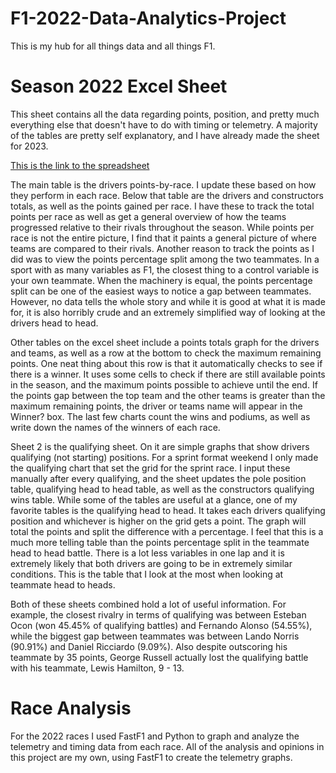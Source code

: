 # F1-2022-Data-Analytics-Project
This is my hub for all things data and all things F1.

# Season 2022 Excel Sheet
This sheet contains all the data regarding points, position, and pretty much everything else that doesn't have to do with timing or telemetry. A majority of the tables are pretty self explanatory, and I have already made the sheet for 2023. 

[This is the link to the spreadsheet](https://semo0-my.sharepoint.com/:x:/g/personal/ejreyes1s_semo_edu/EX-ACKNVDqBPgKA2fhm1nJ8BVM21plp5LbJwMgyLZzw-aw?e=vT1hIK)

  The main table is the drivers points-by-race. I update these based on how they perform in each race. Below that table are the drivers and constructors totals, as well as the points gained per race. I have these to track the total points per race as well as get a general overview of how the teams progressed relative to their rivals throughout the season. While points per race is not the entire picture, I find that it paints a general picture of where teams are compared to their rivals. Another reason to track the points as I did was to view the points percentage split among the two teammates. In a sport with as many variables as F1, the closest thing to a control variable is your own teammate. When the machinery is equal, the points percentage split can be one of the easiest ways to notice a gap between teammates. However, no data tells the whole story and while it is good at what it is made for, it is also horribly crude and an extremely simplified way of looking at the drivers head to head.

  Other tables on the excel sheet include a points totals graph for the drivers and teams, as well as a row at the bottom to check the maximum remaining points. One neat thing about this row is that it automatically checks to see if there is a winner. It uses some cells to check if there are still available points in the season, and the maximum points possible to achieve until the end. If the points gap between the top team and the other teams is greater than the maximum remaining points, the driver or teams name will appear in the Winner? box. The last few charts count the wins and podiums, as well as write down the names of the winners of each race.

  Sheet 2 is the qualifying sheet. On it are simple graphs that show drivers qualifying (not starting) positions. For a sprint format weekend I only made the qualifying chart that set the grid for the sprint race. I input these manually after every qualifying, and the sheet updates the pole position table, qualifying head to head table, as well as the constructors qualifying wins table. While some of the tables are useful at a glance, one of my favorite tables is the qualifying head to head. It takes each drivers qualifying position and whichever is higher on the grid gets a point. The graph will total the points and split the difference with a percentage. I feel that this is a much more telling table than the points percentage split in the teammate head to head battle. There is a lot less variables in one lap and it is extremely likely that both drivers are going to be in extremely similar conditions. This is the table that I look at the most when looking at teammate head to heads. 

  Both of these sheets combined hold a lot of useful information. For example, the closest rivalry in terms of qualifying was between Esteban Ocon (won 45.45% of qualifying battles) and Fernando Alonso (54.55%), while the biggest gap between teammates was between Lando Norris (90.91%) and Daniel Ricciardo (9.09%). Also despite outscoring his teammate by 35 points, George Russell actually lost the qualifying battle with his teammate, Lewis Hamilton, 9 - 13. 

# Race Analysis 
For the 2022 races I used FastF1 and Python to graph and analyze the telemetry and timing data from each race. All of the analysis and opinions in this project are my own, using FastF1 to create the telemetry graphs.
